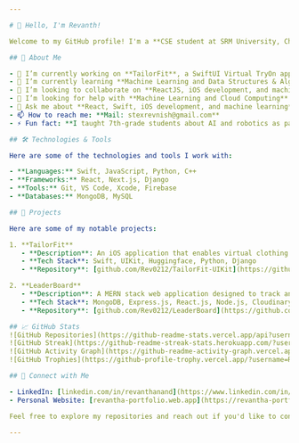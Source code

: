 ```yaml
---

# 👋 Hello, I'm Revanth!

Welcome to my GitHub profile! I'm a **CSE student at SRM University, Chennai**, studying at the IOS center. I love working on **web development, machine learning, and mobile app development** and am passionate about creating innovative solutions that make an impact.

## 🚀 About Me

- 🔭 I’m currently working on **TailorFit**, a SwiftUI Virtual TryOn app.
- 🌱 I’m currently learning **Machine Learning and Data Structures & Algorithms (DSA)**.
- 👯 I’m looking to collaborate on **ReactJS, iOS development, and machine learning projects**.
- 🤔 I’m looking for help with **Machine Learning and Cloud Computing**.
- 💬 Ask me about **React, Swift, iOS development, and machine learning**.
- 📫 How to reach me: **Mail: stexrevnish@gmail.com**
- ⚡ Fun fact: **I taught 7th-grade students about AI and robotics as part of a community connect program!**

## 🛠️ Technologies & Tools

Here are some of the technologies and tools I work with:

- **Languages:** Swift, JavaScript, Python, C++
- **Frameworks:** React, Next.js, Django
- **Tools:** Git, VS Code, Xcode, Firebase
- **Databases:** MongoDB, MySQL

## 🌟 Projects

Here are some of my notable projects:

1. **TailorFit**  
   - **Description**: An iOS application that enables virtual clothing try-ons using skeletal tracking and VITON models. It also provides accurate body measurement estimations for personalized clothing recommendations.  
   - **Tech Stack**: Swift, UIKit, Huggingface, Python, Django  
   - **Repository**: [github.com/Rev0212/TailorFit-UIKit](https://github.com/Rev0212/TailorFit-UIKit)

2. **LeaderBoard**  
   - **Description**: A MERN stack web application designed to track and manage student scores in real-time. It enhances score transparency and reduces manual effort through an intuitive dashboard and efficient backend.  
   - **Tech Stack**: MongoDB, Express.js, React.js, Node.js, Cloudinary  
   - **Repository**: [github.com/Rev0212/LeaderBoard](https://github.com/Rev0212/LeaderBoard)

## 📈 GitHub Stats
![GitHub Repositories](https://github-readme-stats.vercel.app/api?username=Rev0212&show=repos&theme=radical)  
![GitHub Streak](https://github-readme-streak-stats.herokuapp.com/?user=Rev0212&theme=radical)  
![GitHub Activity Graph](https://github-readme-activity-graph.vercel.app/graph?username=Rev0212&theme=radical)  
![GitHub Trophies](https://github-profile-trophy.vercel.app/?username=Rev0212&theme=radical)

## 🔗 Connect with Me

- LinkedIn: [linkedin.com/in/revanthanand](https://www.linkedin.com/in/revanthanand/)
- Personal Website: [revantha-portfolio.web.app](https://revantha-portfolio.web.app/)

Feel free to explore my repositories and reach out if you'd like to connect or collaborate!

---
```

